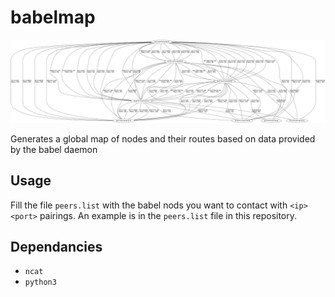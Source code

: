 babelmap
========

![An example graph generated](graph.png)

Generates a global map of nodes and their routes based on data provided by the babel daemon

## Usage

Fill the file `peers.list` with the babel nods you want to contact with `<ip> <port>` pairings. An example is in the `peers.list` file in this repository.

## Dependancies

* `ncat`
* `python3`
